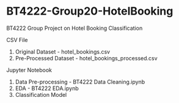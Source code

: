 # BT4222-Group20-HotelBooking
BT4222 Group Project on Hotel Booking Classification

CSV File
1) Original Dataset - hotel_bookings.csv
2) Pre-Processed Dataset - hotel_bookings_processed.csv

Jupyter Notebook 
1) Data Pre-processing - BT4222 Data Cleaning.ipynb
2) EDA - BT4222 EDA.ipynb
3) Classification Model
